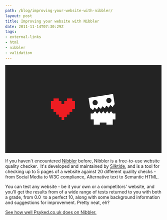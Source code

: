 ```yaml
---
path: /blog/improving-your-website-with-nibbler/
layout: post
title: Improving your website with Nibbler
date: 2011-11-14T07:30:29Z
tags:
- external-links
- html
- nibbler
- validation
---
```


![I love Nibbler](love-nibbler.png)

If you haven't encountered [Nibbler](http://nibbler.silktide.com/ "Visit the Nibbler website.") before, Nibbler is a free-to-use website quality checker.  It's developed and maintained by [Silktide](http://www.silktide.com/), and is a tool for checking up to 5 pages of a website against 20 different quality checks - from Social Media to W3C compliance, Alternative text to Semantic HTML.

You can test any website - be it your own or a competitors' website, and you'll get the results from of a wide range of tests returned to you with both a grade, from 0.0  to a perfect 10, along with some background information and suggestions for improvement. Pretty neat, eh?

[See how well Psyked.co.uk does on Nibbler.](http://nibbler.silktide.com/reports/www.psyked.co.uk)